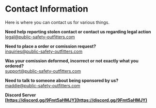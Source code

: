 # Contact Information
Here is where you can contact us for various things.

**Need help reporting stolen contact or contact us regarding legal action**  
legal@public-safety-outfitters.com

**Need to place a order or comission request?**  
inquiries@public-safety-outfitters.com

**Was your comission deformed, incorrect or not exactly what you ordered?**  
support@public-safety-outfitters.com

**Need to talk to someone about being sponsored by us?**  
maddie@public-safety-outfitters.com

**Discord Server**  
**[https://discord.gg/9Fmt5aHMJY](https://discord.gg/9Fmt5aHMJY)**